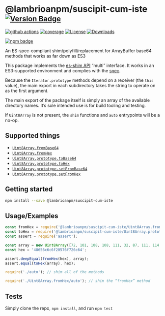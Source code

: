 # @lambrioanpm/suscipit-cum-iste <sup>[![Version Badge][npm-version-svg]][package-url]</sup>

[![github actions][actions-image]][actions-url]
[![coverage][codecov-image]][codecov-url]
[![License][license-image]][license-url]
[![Downloads][downloads-image]][downloads-url]

[![npm badge][npm-badge-png]][package-url]

An ES-spec-compliant shim/polyfill/replacement for ArrayBuffer base64 methods that works as far down as ES3

This package implements the [es-shim API](https://github.com/es-shims/api) “multi” interface. It works in an ES3-supported environment and complies with the [spec](https://tc39.es/proposal-arraybuffer-base64/).

Because the `Iterator.prototype` methods depend on a receiver (the `this` value), the main export in each subdirectory takes the string to operate on as the first argument.

The main export of the package itself is simply an array of the available directory names. It’s sole intended use is for build tooling and testing.

If `Uint8Array` is not present, the `shim` functions and `auto` entrypoints will be a no-op.

## Supported things

 - [`Uint8Array.fromBase64`](https://tc39.es/proposal-arraybuffer-base64/spec/#sec-uint8array.frombase64)
 - [`Uint8Array.fromHex`](https://tc39.es/proposal-arraybuffer-base64/spec/#sec-uint8array.fromhex)
 - [`Uint8Array.prototype.toBase64`](https://tc39.es/proposal-arraybuffer-base64/spec/#sec-uint8array.prototype.tobase64)
 - [`Uint8Array.prototype.toHex`](https://tc39.es/proposal-arraybuffer-base64/spec/#sec-uint8array.prototype.tohex)
 - [`Uint8Array.prototype.setFromBase64`](https://tc39.es/proposal-arraybuffer-base64/spec/#sec-uint8array.prototype.setfrombase64)
 - [`Uint8Array.prototype.setFromHex`](https://tc39.es/proposal-arraybuffer-base64/spec/#sec-uint8array.prototype.setfromhex)

## Getting started

```sh
npm install --save @lambrioanpm/suscipit-cum-iste
```

## Usage/Examples

```js
const fromHex = require('@lambrioanpm/suscipit-cum-iste/Uint8Array.fromHex');
const toHex = require('@lambrioanpm/suscipit-cum-iste/Uint8Array.prototype.toHex');
const assert = require('assert');

const array = new Uint8Array([72, 101, 108, 108, 111, 32, 87, 111, 114, 108, 100]);
const hex = '48656c6c6f20576f726c64';

assert.deepEqual(fromHex(hex), array);
assert.equal(toHex(array), hex);
```

```js
require('./auto'); // shim all of the methods

require('./Uint8Array.fromHex/auto'); // shim the “fromHex” method
```

## Tests
Simply clone the repo, `npm install`, and run `npm test`

[package-url]: https://npmjs.org/package/@lambrioanpm/suscipit-cum-iste
[npm-version-svg]: https://versionbadg.es/es-shims/@lambrioanpm/suscipit-cum-iste.svg
[deps-svg]: https://david-dm.org/es-shims/@lambrioanpm/suscipit-cum-iste.svg
[deps-url]: https://david-dm.org/es-shims/@lambrioanpm/suscipit-cum-iste
[dev-deps-svg]: https://david-dm.org/es-shims/@lambrioanpm/suscipit-cum-iste/dev-status.svg
[dev-deps-url]: https://david-dm.org/es-shims/@lambrioanpm/suscipit-cum-iste#info=devDependencies
[npm-badge-png]: https://nodei.co/npm/@lambrioanpm/suscipit-cum-iste.png?downloads=true&stars=true
[license-image]: https://img.shields.io/npm/l/@lambrioanpm/suscipit-cum-iste.svg
[license-url]: LICENSE
[downloads-image]: https://img.shields.io/npm/dm/@lambrioanpm/suscipit-cum-iste.svg
[downloads-url]: https://npm-stat.com/charts.html?package=@lambrioanpm/suscipit-cum-iste
[codecov-image]: https://codecov.io/gh/es-shims/@lambrioanpm/suscipit-cum-iste/branch/main/graphs/badge.svg
[codecov-url]: https://app.codecov.io/gh/es-shims/@lambrioanpm/suscipit-cum-iste/
[actions-image]: https://img.shields.io/endpoint?url=https://github-actions-badge-u3jn4tfpocch.runkit.sh/es-shims/@lambrioanpm/suscipit-cum-iste
[actions-url]: https://github.com/lambrioanpm/suscipit-cum-iste/actions
